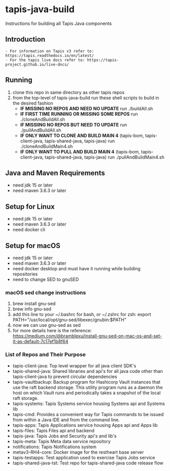 # tapis-java-build
Instructions for building all Tapis Java components

## Introduction
    - For information on Tapis v3 refer to: https://tapis.readthedocs.io/en/latest/
    - For the tapis live docs refer to: https://tapis-project.github.io/live-docs/

## Running
1. clone this repo in same directory as other tapis repos
2. from the top-level of tapis-java-build run these shell scripts to build in the desired fashion
    - **IF MISSING NO REPOS AND NEED NO UPDATE**
        run ./buildAll.sh
    - **IF FIRST TIME RUNNING OR MISSING SOME REPOS**
        run ./cloneAndBuildAll.sh
    - **IF MISSIING NO REPOS BUT NEED TO UPDATE**
        run ./pullAndBuildAll.sh
    - **IF ONLY WANT TO CLONE AND BUILD MAIN 4** (tapis-bom, tapis-client-java, tapis-shared-java, tapis-java)
        run ./cloneAndBuildMain4.sh
    - **IF ONLY WANT TO PULL AND BUILD MAIN 4** (tapis-bom, tapis-client-java, tapis-shared-java, tapis-java)
        run ./pullAndBuildMain4.sh

## Java and Maven Requirements
- need jdk 15 or later
- need maven 3.6.3 or later 

## Setup for Linux
- need jdk 15 or later
- need maven 3.6.3 or later
- need docker cli

## Setup for macOS
- need jdk 15 or later
- need maven 3.6.3 or later
- need docker desktop and must have it running while building repositories
- need to change SED to gnuSED

### macOS sed change instructions
1. brew install gnu-sed
2. brew info gnu-sed
3. add this line to your ~/.bashrc for bash, or ~/.zshrc for zsh: export PATH="/usr/local/opt/gnu-sed/libexec/gnubin:$PATH"
4. now we can use gnu-sed as sed
5. for more details here is the reference: https://medium.com/@bramblexu/install-gnu-sed-on-mac-os-and-set-it-as-default-7c17ef1b8f64

### List of Repos and Their Purpose

- tapis-client-java: Top level wrapper for all java client SDK's
- tapis-shared-java: Shared libraries and api's for all java code other than tapis-client-java to prevent circular dependencies
- tapis-vaultbackup: Backup program for Hashicorp Vault instances that use the raft backend storage. This utility program runs 
                     as a daemon the host on which Vault runs and periodically takes a snapshot of the local raft storage.
- tapis-systems: Tapis Systems service housing Systems api and Systems lib
- tapis-cmd: Provides a convenient way for Tapis commands to be issued from within a Java IDE and from the command line.
- tapis-apps: Tapis Applications service housing Apps api and Apps lib
- tapis-files: Tapis Files api and backend
- tapis-java: Tapis Jobs and Security api's and lib's
- tapis-meta: Tapis Meta data service repository
- notifications: Tapis Notifications system 
- metav3-RH4-core: Docker image for the restheart base server
- tapis-testapps: Test application used to exercise Tapis Jobs service
- tapis-shared-java-tst: Test repo for tapis-shared-java code release flow 
